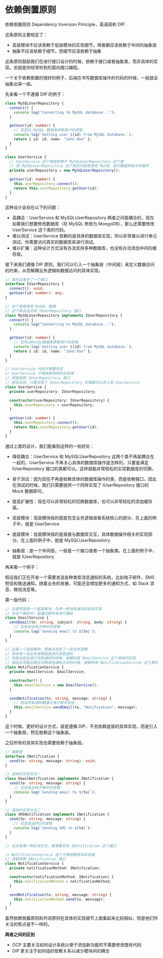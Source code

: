 # 依赖倒置原则

依赖倒置原则 Dependency Inversion Principle，英语简称 DIP.

这条原则主要规定了：

- 高层模块不应该依赖于低层模块的实现细节，两者都应该依赖于中间的抽象层
- 抽象不应该依赖于细节，而细节应该依赖于抽象

这条原则鼓励我们在进行接口设计的时候，依赖于接口或者抽象类，而非具体的实现。也就是你经常听到的面向接口编程。

一个关于依赖倒置的很好的例子，后端在书写数据库操作的代码的时候，一般就会抽象出来一层。

先来看一个不遵循 DIP 的例子：

```ts
class MySQLUserRepository {
  connect() {
    console.log("Connecting to MySQL database...");
  }

  getUser(id: number) {
    // 实现从 MySQL 数据库获取用户的逻辑
    console.log(`Getting user ${id} from MySQL database.`);
    return { id: id, name: "John Doe" };
  }
}

class UserService {
  // UserService 这个类就依赖于 MySQLUserRepository 这个类
  // 而 MySQLUserRepository 这个类的内部是使用 MySQL 进行数据库相关的操作
  private userRepository = new MySQLUserRepository();

  getUser(id: number) {
    this.userRepository.connect();
    return this.userRepository.getUser(id);
  }
}
```

这种设计会存在以下的问题：

- 高耦合：UserService 和 MySQLUserRepository 两者之间是耦合的，现在如果我们想要修改数据库（将 MySQL 修改为 MongoDB），那么还需要修改 UserService 这个类的代码。
- 难以测试：UserService 依赖的是具体的数据库实现，所以非常难以进行单元测试，你需要访问真实的数据库来进行测试。
- 难以扩展：这种设计方式没有办法支持多种数据库，也没有办法添加中间的缓存层。

接下来我们遵循 DIP 原则，我们可以引入一个抽象层（中间层）来定义数据访问的约束，从而解耦业务逻辑和数据访问的具体实现。

```ts
// 首先这里多了一个接口
interface IUserRepository {
  connect(): void;
  getUser(id: number): any;
}

// 这个类是使用 MySQL 数据
// 这个类会去实现 IUserRepository 接口
class MySQLUserRepository implements IUserRepository {
  connect() {
    console.log("Connecting to MySQL database...");
  }

  getUser(id: number) {
    // 实现从MySQL数据库获取用户的逻辑
    console.log(`Getting user ${id} from MySQL database.`);
    return { id: id, name: "John Doe" };
  }
}

// UserService 代码不需要改变
// UserService 不再依赖具体的实现类
// 而是依赖 IUserRepository 接口
// 换句话说，只要实现了 IUserRepository 的类都可以传入到 UserService
class UserService {
  private userRepository: IUserRepository;

  constructor(userRepository: IUserRepository) {
    this.userRepository = userRepository;
  }

  getUser(id: number) {
    this.userRepository.connect();
    return this.userRepository.getUser(id);
  }
}
```

通过上面的设计，我们能看到这样的一些好处：

- 降低耦合：UserService 和 MySQLUserRepository 这两个类不再是耦合在一起的，UserService 不再关心具体的数据库操作是怎样的，只要是满足 IUserRepository 接口的类都可以。这样就能非常轻松的实现数据库的切换。
- 易于测试：因为现在不再是依赖具体的数据库操作的类，而是依赖接口，因此在测试的时候，我们只需要提供一个同样实现了 IUserRepository 接口的 Mock 数据即可。
- 提高扩展性：现在可以非常轻松的切换数据库，也可以非常轻松的添加缓存层。



- 高层模块：高层模块指的就是包含业务逻辑或者系统核心的部分，在上面的例子中，就是 UserService
- 底层模块：低层模块指的是直接与数据库交互，具体数据操作相关的实现部分。在上面的例子中，就是 MySQLUserRepository
- 抽象层：是一个中间层，一般是一个接口或者一个抽象类。在上面的例子中，就是 IUserRepository



再来看一个例子：

假设我们正在开发一个需要发送各种类型消息通知的系统，比如电子邮件、SMS 短信和推送通知。随着业务的发展，可能还会增加更多的通知方式，如 Slack 消息、微信消息等。

第一版代码：

```ts
// 这很明显是一个底层模块，负责一种消息通知的具体实现
// 在这个模块中，是通过邮件来进行通知
class EmailService {
  sendEmail(to: string, subject: string, body: string) {
    // 实现发送电子邮件的逻辑
    console.log(`Sending email to ${to}`);
  }
}

// 这是一个高层模块，里面涉及到了一些业务逻辑
// 其中有一块业务逻辑就是进行消息通知
// 但是目前在进行消息通知的时候，依赖的是 EmailService 这个具体的实现
// 就这会导致后期在切换其他通知方式的时候，需要修改 NotificationService 这个类的代码
class NotificationService {
  private emailService: EmailService;

  constructor() {
    this.emailService = new EmailService();
  }

  sendNotification(to: string, message: string) {
    // 假设所有通知都通过电子邮件发送
    this.emailService.sendEmail(to, "Notification", message);
  }
}
```

这个时候，更好的设计方式，就是遵循 DIP，不去依赖底层的具体实现，而是引入一个抽象层，然后依赖这个抽象层。

之后所有的具体实现也需要依赖于抽象层。

```ts
// 抽象层
interface INotification {
  send(to: string, message: string): void;
}

// 具体的实现方式一
class EmailNotification implements INotification {
  send(to: string, message: string) {
    // 实现发送电子邮件的逻辑
    console.log(`Sending email to ${to}`);
  }
}

// 具体的实现方式二
class SMSNotification implements INotification {
  send(to: string, message: string) {
    // 实现发送SMS的逻辑
    console.log(`Sending SMS to ${to}`);
  }
}

// 无论是哪一种实现方式，都需要实现 INotification 这个接口

// NotificationService 这个不再依赖具体实现类
// 而是依赖 INotification 接口
class NotificationService {
  private notificationMethod: INotification;

  constructor(notificationMethod: INotification) {
    this.notificationMethod = notificationMethod;
  }

  sendNotification(to: string, message: string) {
    this.notificationMethod.send(to, message);
  }
}
```



虽然依赖倒置原则和开闭原则在具体的实现细节上面看起来比较相似，但是他们所关注的焦点是不一样的。

**两者之间的区别**

- OCP 主要关注如何设计系统以便于添加新功能时不需要修改既有代码
- DIP 更关注于如何组织依赖关系以减少模块间的耦合